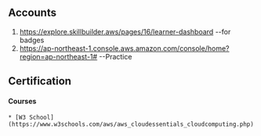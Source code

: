## Accounts

1. https://explore.skillbuilder.aws/pages/16/learner-dashboard --for badges
2. https://ap-northeast-1.console.aws.amazon.com/console/home?region=ap-northeast-1# --Practice

## Certification

  #### Courses
    * [W3 School](https://www.w3schools.com/aws/aws_cloudessentials_cloudcomputing.php)
